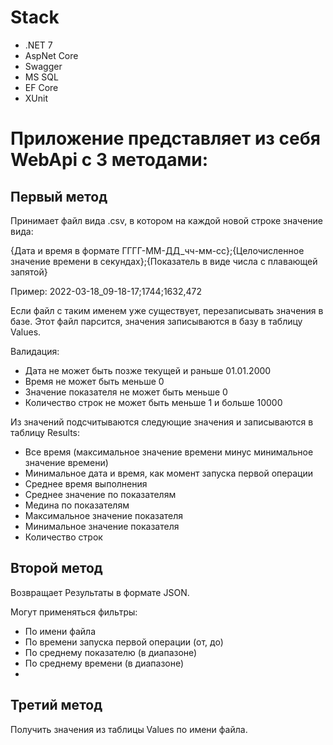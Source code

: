 # Stack
- .NET 7
- AspNet Core
- Swagger
- MS SQL
- EF Core
- XUnit

# Приложение представляет из себя WebApi с 3 методами:

## Первый метод 
Принимает файл вида .csv, в котором на каждой новой строке значение вида:

{Дата и время в формате ГГГГ-ММ-ДД_чч-мм-сс};{Целочисленное значение времени в секундах};{Показатель в виде числа с плавающей запятой}

Пример: 2022-03-18_09-18-17;1744;1632,472

Если файл с таким именем уже существует, перезаписывать значения в базе.
Этот файл парсится, значения записываются в базу в таблицу Values. 

Валидация:
- Дата не может быть позже текущей и раньше 01.01.2000
- Время не может быть меньше 0
- Значение показателя не может быть меньше 0
- Количество строк не может быть меньше 1 и больше 10000

Из значений подсчитываются следующие значения и записываются в таблицу Results:
- Все время (максимальное значение времени минус минимальное значение времени)
- Минимальное дата и время, как момент запуска первой операции
- Среднее время выполнения
- Среднее значение по показателям
- Медина по показателям
- Максимальное значение показателя
- Минимальное значение показателя
- Количество строк

## Второй метод 
Возвращает Результаты в формате JSON. 

Могут применяться фильтры:
- По имени файла
- По времени запуска первой операции (от, до)
- По среднему показателю (в диапазоне)
- По среднему времени (в диапазоне)
- 
## Третий метод
Получить значения из таблицы Values по имени файла.
